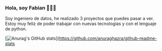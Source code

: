 ### Hola, soy Fabian 👋👨‍💻

Soy ingeniero de datos, he realizado 3 proyectos que puedes pasar a ver. Estoy muy feliz de poder trabajar con nuevas tecnologías y con el lenguaje de python. 

[![Anurag's GitHub stats](https://github-readme-stats.vercel.app/api?username=FabianRueda28)](https://github.com/anuraghazra/github-readme-stats





